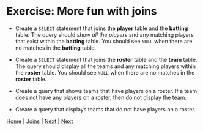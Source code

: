 # Exercise: More fun with joins

- Create a `SELECT` statement that joins the **player** table and the **batting** table.  The query should _show all the players_ and any matching players that exist within the **batting** table.  You should see `NULL` when there are no matches in the **batting** table.

- Create a `SELECT` statement that joins the **roster** table and the **team** table.   The query should display all the teams and any matching players within the **roster** table. You should see `NULL` when there are no matches in the **roster** table.

- Create a query that shows teams that have players on a roster.  If a team does not have any players on a roster, then do not display the team.  

- Create a query that displays teams that do not have players on a roster.


[Home](/)  |  [Joins](/10-joins/)  |  [Next](/10-joins/1)  |  [Next](/11-order-by/)
